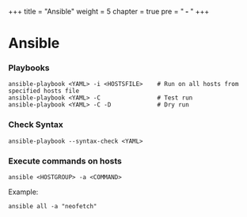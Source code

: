 +++
title = "Ansible"
weight = 5
chapter = true
pre = "<b> - </b>"
+++

# Ansible

### Playbooks

```
ansible-playbook <YAML> -i <HOSTSFILE>    # Run on all hosts from specified hosts file
ansible-playbook <YAML> -C                # Test run
ansible-playbook <YAML> -C -D             # Dry run
```


### Check Syntax

```
ansible-playbook --syntax-check <YAML>
```

### Execute commands on hosts

```
ansible <HOSTGROUP> -a <COMMAND>
```
Example:
```
ansible all -a "neofetch"
```
